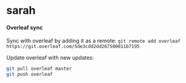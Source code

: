 # sarah


#### Overleaf sync

Sync with overleaf by adding it as a remote: `git remote add overleaf https://git.overleaf.com/5de3cdd2dd267500011b7195`

Update overleaf with new updates:
```bash
git pull overleaf master
git push overleaf
```

